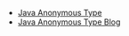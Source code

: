 * [Java Anonymous Type](https://github.com/benjiman/java-anonymous-types)
* [Java Anonymous Type Blog](http://benjiweber.co.uk/blog/2015/08/07/anonymous-types-in-java/)
